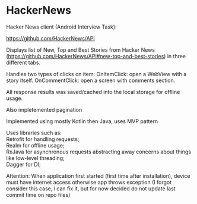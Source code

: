 # HackerNews
Hacker News client (Android Interview Task):

https://github.com/HackerNews/API

Displays list of New, Top and Best Stories from Hacker News (https://github.com/HackerNews/API#new-top-and-best-stories) in three different tabs. 

Handles two types of clicks on item:
OnItemClick: open a WebView with a story itself.
OnCommentClick: open a screen with comments section.

All response results was saved/cached into the local storage for offline usage.

Also impletemented pagination

Implemented using mostly Kotlin then Java, uses MVP pattern

Uses libraries such as: <br />
Retrofit for handling requests; <br />
Realm for offline usage; <br />
RxJava for asynchronous requests abstracting away concerns about things like low-level threading;<br />
Dagger for DI;<br />


Attention: When application first started (first time after installation), device must have internet access otherwise app throws exception (I forgot consider this case, i can fix it, but for now decided do not update last commit time on repo files) 
